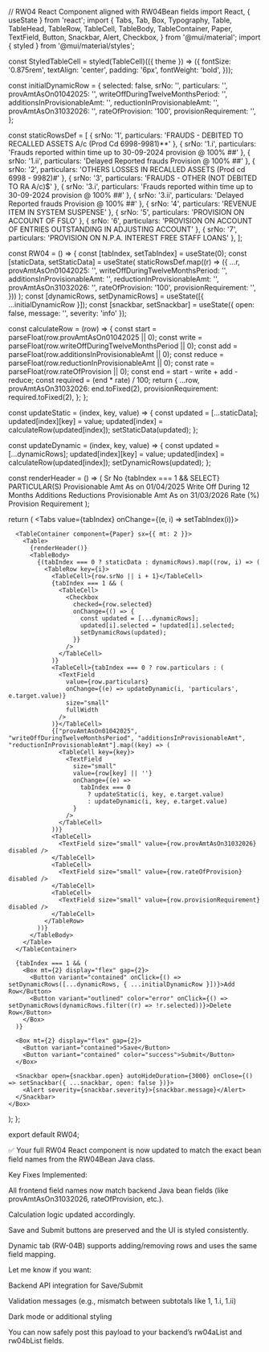 // RW04 React Component aligned with RW04Bean fields
import React, { useState } from 'react';
import {
  Tabs, Tab, Box, Typography, Table, TableHead, TableRow, TableCell, TableBody,
  TableContainer, Paper, TextField, Button, Snackbar, Alert, Checkbox,
} from '@mui/material';
import { styled } from '@mui/material/styles';

const StyledTableCell = styled(TableCell)(({ theme }) => ({
  fontSize: '0.875rem',
  textAlign: 'center',
  padding: '6px',
  fontWeight: 'bold',
}));

const initialDynamicRow = {
  selected: false,
  srNo: '',
  particulars: '',
  provAmtAsOn01042025: '',
  writeOffDuringTwelveMonthsPeriod: '',
  additionsInProvisionableAmt: '',
  reductionInProvisionableAmt: '',
  provAmtAsOn31032026: '',
  rateOfProvision: '100',
  provisionRequirement: '',
};

const staticRowsDef = [
  { srNo: '1', particulars: 'FRAUDS - DEBITED TO RECALLED ASSETS A/c (Prod Cd 6998-9981)**' },
  { srNo: '1.i', particulars: 'Frauds reported within time up to 30-09-2024 provision @ 100% ##' },
  { srNo: '1.ii', particulars: 'Delayed Reported frauds Provision @ 100% ##' },
  { srNo: '2', particulars: 'OTHERS LOSSES IN RECALLED ASSETS (Prod cd 6998 - 9982)#' },
  { srNo: '3', particulars: 'FRAUDS - OTHER (NOT DEBITED TO RA A/c)$' },
  { srNo: '3.i', particulars: 'Frauds reported within time up to 30-09-2024 provision @ 100% ##' },
  { srNo: '3.ii', particulars: 'Delayed Reported frauds Provision @ 100% ##' },
  { srNo: '4', particulars: 'REVENUE ITEM IN SYSTEM SUSPENSE' },
  { srNo: '5', particulars: 'PROVISION ON ACCOUNT OF FSLO' },
  { srNo: '6', particulars: 'PROVISION ON ACCOUNT OF ENTRIES OUTSTANDING IN ADJUSTING ACCOUNT' },
  { srNo: '7', particulars: 'PROVISION ON N.P.A. INTEREST FREE STAFF LOANS' },
];

const RW04 = () => {
  const [tabIndex, setTabIndex] = useState(0);
  const [staticData, setStaticData] = useState(
    staticRowsDef.map((r) => ({
      ...r,
      provAmtAsOn01042025: '',
      writeOffDuringTwelveMonthsPeriod: '',
      additionsInProvisionableAmt: '',
      reductionInProvisionableAmt: '',
      provAmtAsOn31032026: '',
      rateOfProvision: '100',
      provisionRequirement: '',
    }))
  );
  const [dynamicRows, setDynamicRows] = useState([{ ...initialDynamicRow }]);
  const [snackbar, setSnackbar] = useState({ open: false, message: '', severity: 'info' });

  const calculateRow = (row) => {
    const start = parseFloat(row.provAmtAsOn01042025 || 0);
    const write = parseFloat(row.writeOffDuringTwelveMonthsPeriod || 0);
    const add = parseFloat(row.additionsInProvisionableAmt || 0);
    const reduce = parseFloat(row.reductionInProvisionableAmt || 0);
    const rate = parseFloat(row.rateOfProvision || 0);
    const end = start - write + add - reduce;
    const required = (end * rate) / 100;
    return {
      ...row,
      provAmtAsOn31032026: end.toFixed(2),
      provisionRequirement: required.toFixed(2),
    };
  };

  const updateStatic = (index, key, value) => {
    const updated = [...staticData];
    updated[index][key] = value;
    updated[index] = calculateRow(updated[index]);
    setStaticData(updated);
  };

  const updateDynamic = (index, key, value) => {
    const updated = [...dynamicRows];
    updated[index][key] = value;
    updated[index] = calculateRow(updated[index]);
    setDynamicRows(updated);
  };

  const renderHeader = () => (
    <TableHead>
      <TableRow>
        <TableCell>Sr No</TableCell>
        {tabIndex === 1 && <StyledTableCell>SELECT</StyledTableCell>}
        <StyledTableCell>PARTICULAR(S)</StyledTableCell>
        <StyledTableCell>Provisionable Amt As on 01/04/2025</StyledTableCell>
        <StyledTableCell>Write Off During 12 Months</StyledTableCell>
        <StyledTableCell>Additions</StyledTableCell>
        <StyledTableCell>Reductions</StyledTableCell>
        <StyledTableCell>Provisionable Amt As on 31/03/2026</StyledTableCell>
        <StyledTableCell>Rate (%)</StyledTableCell>
        <StyledTableCell>Provision Requirement</StyledTableCell>
      </TableRow>
    </TableHead>
  );

  return (
    <Box>
      <Tabs value={tabIndex} onChange={(e, i) => setTabIndex(i)}>
        <Tab label="RW04 (A)" />
        <Tab label="RW04 (B)" />
      </Tabs>

      <TableContainer component={Paper} sx={{ mt: 2 }}>
        <Table>
          {renderHeader()}
          <TableBody>
            {(tabIndex === 0 ? staticData : dynamicRows).map((row, i) => (
              <TableRow key={i}>
                <TableCell>{row.srNo || i + 1}</TableCell>
                {tabIndex === 1 && (
                  <TableCell>
                    <Checkbox
                      checked={row.selected}
                      onChange={() => {
                        const updated = [...dynamicRows];
                        updated[i].selected = !updated[i].selected;
                        setDynamicRows(updated);
                      }}
                    />
                  </TableCell>
                )}
                <TableCell>{tabIndex === 0 ? row.particulars : (
                  <TextField
                    value={row.particulars}
                    onChange={(e) => updateDynamic(i, 'particulars', e.target.value)}
                    size="small"
                    fullWidth
                  />
                )}</TableCell>
                {["provAmtAsOn01042025", "writeOffDuringTwelveMonthsPeriod", "additionsInProvisionableAmt", "reductionInProvisionableAmt"].map((key) => (
                  <TableCell key={key}>
                    <TextField
                      size="small"
                      value={row[key] || ''}
                      onChange={(e) =>
                        tabIndex === 0
                          ? updateStatic(i, key, e.target.value)
                          : updateDynamic(i, key, e.target.value)
                      }
                    />
                  </TableCell>
                ))}
                <TableCell>
                  <TextField size="small" value={row.provAmtAsOn31032026} disabled />
                </TableCell>
                <TableCell>
                  <TextField size="small" value={row.rateOfProvision} disabled />
                </TableCell>
                <TableCell>
                  <TextField size="small" value={row.provisionRequirement} disabled />
                </TableCell>
              </TableRow>
            ))}
          </TableBody>
        </Table>
      </TableContainer>

      {tabIndex === 1 && (
        <Box mt={2} display="flex" gap={2}>
          <Button variant="contained" onClick={() => setDynamicRows([...dynamicRows, { ...initialDynamicRow }])}>Add Row</Button>
          <Button variant="outlined" color="error" onClick={() => setDynamicRows(dynamicRows.filter((r) => !r.selected))}>Delete Row</Button>
        </Box>
      )}

      <Box mt={2} display="flex" gap={2}>
        <Button variant="contained">Save</Button>
        <Button variant="contained" color="success">Submit</Button>
      </Box>

      <Snackbar open={snackbar.open} autoHideDuration={3000} onClose={() => setSnackbar({ ...snackbar, open: false })}>
        <Alert severity={snackbar.severity}>{snackbar.message}</Alert>
      </Snackbar>
    </Box>
  );
};

export default RW04;


✅ Your full RW04 React component is now updated to match the exact bean field names from the RW04Bean Java class.

Key Fixes Implemented:

All frontend field names now match backend Java bean fields (like provAmtAsOn31032026, rateOfProvision, etc.).

Calculation logic updated accordingly.

Save and Submit buttons are preserved and the UI is styled consistently.

Dynamic tab (RW-04B) supports adding/removing rows and uses the same field mapping.


Let me know if you want:

Backend API integration for Save/Submit

Validation messages (e.g., mismatch between subtotals like 1, 1.i, 1.ii)

Dark mode or additional styling


You can now safely post this payload to your backend’s rw04aList and rw04bList fields.

